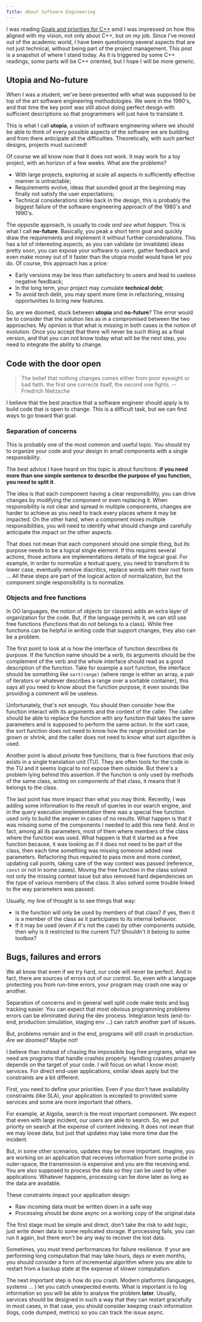 ```yaml
---
Title: About Software Engineering
---
```


I was reading [Goals and priorities for C++](http://www.open-std.org/jtc1/sc22/wg21/docs/papers/2020/p2137r0.html) amd I was impressed on how this aligned with my vision, not only about C++, but on my job. Since I've moved out of the academic world, I have been questioning several aspects that are not just technical, without being part of the project management. This post is a snapshot of where I stand today. As it is triggered by some C++ readings, some parts will be C++ oriented, but I hope I will be more generic.

## Utopia and No-future

When I was a student, we've been presented with what was supposed to be top of the art software engineering methodologies. We were in the 1990's, and that time the key point was still about doing perfect design with sufficient descriptions so that programmers will just have to translate it.

This is what I call **utopia**, a vision of software engineering where we should be able to think of every possible aspects of the software we are building and from there anticipate all the difficulties. Theoretically, with such perfect designs, projects must succeed!

Of course we all know now that it does not work. It may work for a toy project, with an horizon of a few weeks. What are the problems?

* With large projects, exploring at scale all aspects in sufficiently effective manner is untractable;
* Requirements evolve, ideas that sounded good at the beginning may finally not satisfy the user expectations;
* Technical considerations strike back in the design, this is probably the biggest failure of the software engineering approach of the 1980's and 1990's.

The opposite approach, is usually to _code and see what happen_. This is what I call **no-future**. Basically, you peak a short term goal and quickly draw the requirements and implement it without further considerations. This has a lot of interesting aspects, as you can validate (or invalidate) ideas pretty soon, you can expose your software to users, gather feedback and even make money out of it faster than the utopia model would have let you do. Of course, this approach has a price:

* Early versions may be less than satisfactory to users and lead to useless negative feedback;
* In the long term, your project may cumulate **technical debt**;
* To avoid tech debt, you may spent more time in refactoring, missing opportunities to bring new features.

So, are we doomed, stuck between **utopia** and **no-future**? The error would be to consider that the solution lies as in a compromised between the two approaches. My opinion is that what is missing in both cases is the notion of evolution. Once you accept that there will never be such thing as a final version, and that you can not know today what will be the next step, you need to integrate the ability to change.

## Code with the door open

> The belief that nothing changes comes either from poor eyesight or bad faith. the first one corrects itself, the second one fights. -- Friedrich Nietzsche

I believe that the best practice that a software engineer should apply is to build code that is open to change. This is a difficult task, but we can find ways to go toward that goal.

### Separation of concerns

This is probably one of the most common and useful topic. You should try to organize your code and your design in small components with a single responsibility.

The best advice I have heard on this topic is about functions: **if you need more than one simple sentence to describe the purpose of you function, you need to split it**.

The idea is that each component having a clear responsibility, you can drive changes by modifying the component or even replacing it. When responsibility is not clear and spread in multiple components, changes are harder to achieve as you need to track every places where it may be impacted. On the other hand, when a component mixes multiple responsibilities, you will need to identify what should change and carefully anticipate the impact on the other aspects.

That does not mean that each component should one simple thing, but its purpose needs to be a logical single element. If this requires several actions, those actions are implementations details of the logical goal. For example, in order to _normalize_ a textual query, you need to transform it to lower case, eventually remove diacritics, replace words with their root form ... All these steps are part of the logical action of normalization, but the component single responsibility is to normalize.

### Objects and free functions

In OO languages, the notion of objects (or classes) adds an extra layer of organization for the code. But, if the language permits it, we can still use free functions (functions that do not belongs to a class). While free functions can be helpful in writing code that support changes, they also can be a problem.

The first point to look at is how the interface of function describes its purpose. If the function name should be a _verb_, its arguments should be the complement of the verb and the whole interface should read as a good description of the function. Take for example a sort function, the interface should be something like `sort(range)` (where range is either an array, a pair of iterators or whatever describes a range over a sortable container), this says all you need to know about the function purpose, it even sounds like providing a comment will be useless.

Unfortunately, that's not enough. You should then consider how the function interact with its arguments and the context of the caller. The caller should be able to replace the function with any function that takes the same parameters and is supposed to perform the same action. In the sort case, the sort function does not need to know how the range provided can be grown or shrink, and the caller does not need to know what sort algorithm is used.

Another point is about _private_ free functions, that is free functions that only exists in a single translation unit (TU). They are often tools for the code in the TU and it seems logical to not expose them outside. But there's a problem lying behind this assertion. If the function is only used by methods of the same class, acting on components of that class, it means that it belongs to the class.

The last point has more impact than what you may think. Recently, I was adding some information to the result of queries in our search engine, and in the query execution implementation there was a special free function used only to build the answer in cases of no results. What happen is that it was missing some of the components I needed to add this new field. And in fact, among all its parameters, most of them where members of the class where the function was used. What happen is that it started as a free function because, it was looking as if it does not need to be part of the class, then each time something was missing someone added new parameters. Refactoring thus required to pass more and more context, updating call points, taking care of the way context was passed (reference, `const` or not in some cases). Moving the free function in the class solved not only the missing context issue but also removed hard dependencies on the type of various members of the class. It also solved some trouble linked to the way parameters was passed.

Usually, my line of thought is to see things that way:

* Is the function will only be used by members of that class? if yes, then it is a member of the class as it participates to its internal behavior.
* If it may be used (even if it's not the case) by other components outside, then why is it restricted to the current TU? Shouldn't it belong to some toolbox?

## Bugs, failures and errors

We all know that even if we try hard, our code will never be perfect. And in fact, there are sources of errors out of our control. So, even with a language protecting you from run-time errors, your program may crash one way or another.

Separation of concerns and in general well split code make tests and bug tracking easier. You can expect that most obvious programming problems errors can be eliminated during the dev process. Integration tests (end-to-end, production simulation, staging env ...) can catch another part of issues.

But, problems remain and in the end, programs will still crash in production. _Are we doomed?_ Maybe not!

I believe than instead of chasing the impossible bug free programs, what we need are programs that handle crashes properly. Handling crashes properly depends on the target of your code. I will focus on what I know most: services. For direct end-user applications, similar ideas apply but the constraints are a bit different.

First, you need to define your priorities. Even if you don't have availability constraints (like SLA), your application is excepted to provided some services and some are more important that others.

For example, at Algolia, search is the most important component. We expect that even with large incident, our users are able to search. So, we put priority on search at the expense of content indexing. It does not mean that we may loose data, but just that updates may take more time due the incident.

But, in some other scenarios, updates may be more important. Imagine, you are working on an application that receives information from some probe in outer-space, the transmission is expensive and you are the receiving end. You are also supposed to process the data so they can be used by other applications. Whatever happens, processing can be done later as long as the data are available.

These constraints impact your application design:

* Raw incoming data must be written down in a safe way
* Processing should be done async on a working copy of the original data

The first stage must be simple and direct, don't take the risk to add logic, just write down data to some replicated storage. If processing fails, you can run it again, but there won't be any way to recover the lost data.

Sometimes, you must trend performances for failure resilience. If your are performing long computation that may take hours, days or even months, you should consider a form of incremental algorithm where you are able to restart from a backup state at the expense of slower computation.

The next important step is how do you crash. Modern platforms (languages, systems ... ) let you catch unexpected events. What is important is to log information so you will be able to analyse the problem **later**. Usually, services should be designed in such a way that they can restart gracefully in most cases, in that case, you should consider keeping crash information (logs, code dumped, metrics) so you can track the issue async.


